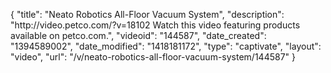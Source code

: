 {
    "title": "Neato Robotics All-Floor Vacuum System",
    "description": "http:\/\/video.petco.com\/?v=18102 Watch this video featuring products available on petco.com.",
    "videoid": "144587",
    "date_created": "1394589002",
    "date_modified": "1418181172",
    "type": "captivate",
    "layout": "video",
    "url": "\/v\/neato-robotics-all-floor-vacuum-system\/144587"
}